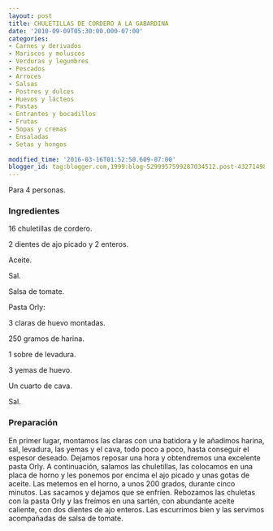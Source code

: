 ```yaml
---
layout: post
title: CHULETILLAS DE CORDERO A LA GABARDINA
date: '2010-09-09T05:30:00.000-07:00'
categories:
- Carnes y derivados
- Mariscos y moluscos
- Verduras y legumbres
- Pescados
- Arroces
- Salsas
- Postres y dulces
- Huevos y lácteos
- Pastas
- Entrantes y bocadillos
- Frutas
- Sopas y cremas
- Ensaladas
- Setas y hongos
 
modified_time: '2016-03-16T01:52:50.609-07:00'
blogger_id: tag:blogger.com,1999:blog-5299957599287034512.post-432714987050873016
---
```


Para 4 personas.

<h3>Ingredientes</h3>

16 chuletillas de cordero.

2 dientes de ajo picado y 2 enteros.

Aceite.

Sal.

Salsa de tomate.

Pasta Orly:

3 claras de huevo montadas.

250 gramos de harina.

1 sobre de levadura.

3 yemas de huevo.

Un cuarto de cava.

Sal.

<h3>Preparación</h3>

En primer lugar, montamos las claras con una batidora y le añadimos harina, sal, levadura, las yemas y el cava, todo poco a poco, hasta conseguir el espesor deseado. Dejamos reposar una hora y obtendremos una excelente pasta Orly. A continuación, salamos las chuletillas, las colocamos en una placa de horno y les ponemos por encima el ajo picado y unas gotas de aceite. Las metemos en el horno, a unos 200 grados, durante cinco minutos. Las sacamos y dejamos que se enfríen. Rebozamos las chuletas con la pasta Orly y las freímos en una sartén, con abundante aceite caliente, con dos dientes de ajo enteros. Las escurrimos bien y las servimos acompañadas de salsa de tomate.

